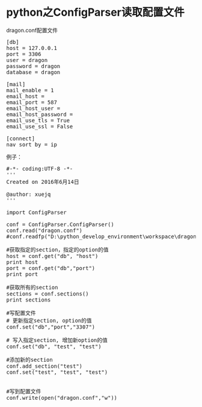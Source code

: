# python之ConfigParser读取配置文件

dragon.conf配置文件
<pre>
[db]
host = 127.0.0.1
port = 3306
user = dragon
password = dragon
database = dragon

[mail]
mail_enable = 1
email_host = 
email_port = 587
email_host_user = 
email_host_password = 
email_use_tls = True
email_use_ssl = False

[connect]
nav_sort_by = ip
</pre>


例子：

<pre>
#-*- coding:UTF-8 -*-
'''
Created on 2016年6月14日

@author: xuejq
'''

import ConfigParser

conf = ConfigParser.ConfigParser()
conf.read("dragon.conf")
#conf.readfp("D:\python_develop_environment\workspace\dragon\src", "dragon.conf")

#获取指定的section，指定的option的值
host = conf.get("db", "host")
print host
port = conf.get("db","port")
print port

#获取所有的section
sections = conf.sections()
print sections

#写配置文件
# 更新指定section, option的值
conf.set("db","port","3307")

# 写入指定section, 增加新option的值
conf.set("db", "test", "test")

#添加新的section
conf.add_section("test")
conf.set("test", "test", "test")


#写到配置文件
conf.write(open("dragon.conf","w"))
</pre>